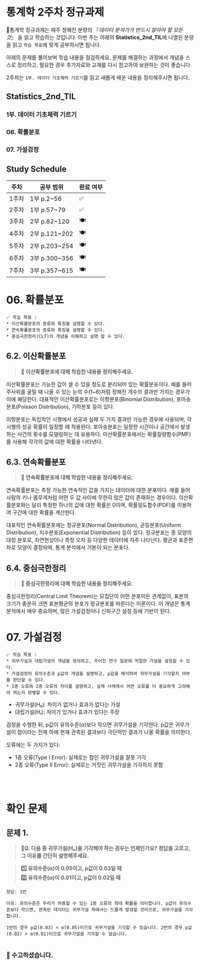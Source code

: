 # 통계학 2주차 정규과제

📌통계학 정규과제는 매주 정해진 분량의 『*데이터 분석가가 반드시 알아야 할 모든 것*』 을 읽고 학습하는 것입니다. 이번 주는 아래의 **Statistics_2nd_TIL**에 나열된 분량을 읽고 `학습 목표`에 맞게 공부하시면 됩니다.

아래의 문제를 풀어보며 학습 내용을 점검하세요. 문제를 해결하는 과정에서 개념을 스스로 정리하고, 필요한 경우 추가자료와 교재를 다시 참고하여 보완하는 것이 좋습니다.

2주차는 `1부. 데이터 기초체력 기르기`를 읽고 새롭게 배운 내용을 정리해주시면 됩니다.


## Statistics_2nd_TIL

### 1부. 데이터 기초체력 기르기
### 06. 확률분포
### 07. 가설검정

## Study Schedule

|주차 | 공부 범위     | 완료 여부 |
|----|----------------|----------|
|1주차| 1부 p.2~56     | ✅      |
|2주차| 1부 p.57~79    | ✅      | 
|3주차| 2부 p.82~120   | 🍽️      | 
|4주차| 2부 p.121~202  | 🍽️      | 
|5주차| 2부 p.203~254  | 🍽️      | 
|6주차| 3부 p.300~356  | 🍽️      | 
|7주차| 3부 p.357~615  | 🍽️      |

<!-- 여기까진 그대로 둬 주세요-->

# 06. 확률분포

```
✅ 학습 목표 :
* 이산확률분포의 종류와 특징을 설명할 수 있다.
* 연속확률분포의 종류와 특징을 설명할 수 있다. 
* 중심극한정리(CLT)의 개념을 이해하고 설명 할 수 있다.
```

## 6.2. 이산확률분포

> **🧚 이산확률분포에 대해 학습한 내용을 정리해주세요.**

<!--수식과 공식을 암기하기보다는 분포의 개념과 특성을 위주로 공부해주세요. 분석 대상의 데이터가 어떠한 확률분포의 특성을 가지고 있는지를 아는 것이 더 중요합니다.-->

이산확률분포는 가능한 값이 셀 수 있을 정도로 분리되어 있는 확률분포이다. 예를 들어 주사위를 굴릴 때 나올 수 있는 눈의 수(1~6)처럼 정해진 개수의 결과만 가지는 경우가 이에 해당한다. 대표적인 이산확률분포로는 이항분포(Binomial Distribution), 포아송분포(Poisson Distribution), 기하분포 등이 있다.

이항분포는 독립적인 시행에서 성공과 실패 두 가지 결과만 가능한 경우에 사용되며, 각 시행의 성공 확률이 일정할 때 적용된다. 포아송분포는 일정한 시간이나 공간에서 발생하는 사건의 횟수를 모델링하는 데 유용하다. 이산확률분포에서는 확률질량함수(PMF)를 사용해 각각의 값에 대한 확률을 나타낸다.

## 6.3. 연속확률분포

> **🧚 연속확률분포에 대해 학습한 내용을 정리해주세요.**

<!--수식과 공식을 암기하기보다는 분포의 개념과 특성을 위주로 공부해주세요. 분석 대상의 데이터가 어떠한 확률분포의 특성을 가지고 있는지를 아는 것이 더 중요합니다.-->

연속확률분포는 측정 가능한 연속적인 값을 가지는 데이터에 대한 분포이다. 예를 들어 사람의 키나 몸무게처럼 어떤 두 값 사이에 무한히 많은 값이 존재하는 경우이다. 이산확률분포와는 달리 특정한 하나의 값에 대한 확률은 0이며, 확률밀도함수(PDF)를 이용하여 구간에 대한 확률을 계산한다.

대표적인 연속확률분포에는 정규분포(Normal Distribution), 균등분포(Uniform Distribution), 지수분포(Exponential Distribution) 등이 있다. 정규분포는 종 모양의 대칭 분포로, 자연현상이나 측정 오차 등 다양한 데이터에 자주 나타난다. 평균과 표준편차로 모양이 결정되며, 통계 분석에서 기본이 되는 분포다.
## 6.4. 중심극한정리

> **🧚 중심극한정리에 대해 학습한 내용을 정리해주세요.**

중심극한정리(Central Limit Theorem)는 모집단이 어떤 분포이든 관계없이, 표본의 크기가 충분히 크면 표본평균의 분포가 정규분포를 따른다는 이론이다. 이 개념은 통계 분석에서 매우 중요하며, 많은 가설검정이나 신뢰구간 설정 등에 기반이 된다.

# 07. 가설검정

```
✅ 학습 목표 :
* 귀무가설과 대립가설의 개념을 정의하고, 주어진 연구 질문에 적절한 가설을 설정할 수 있다.
* 가설검정의 유의수준과 p값의 개념을 설명하고, p값을 해석하여 귀무가설을 기각할지 여부를 판단할 수 있다.
* 1종 오류와 2종 오류의 차이를 설명하고, 실제 사례에서 어떤 오류를 더 중요하게 고려해야 하는지 판별할 수 있다.
```

<!-- 새롭게 배운 내용을 자유롭게 정리해주세요.-->

- 귀무가설(H₀): 차이가 없거나 효과가 없다는 가설
- 대립가설(H₁): 차이가 있거나 효과가 있다는 주장

검정을 수행한 뒤, p값이 유의수준(α)보다 작으면 귀무가설을 기각한다. p값은 귀무가설이 참이라는 전제 하에 현재 관측된 결과보다 극단적인 결과가 나올 확률을 의미한다.

오류에는 두 가지가 있다:
- 1종 오류(Type I Error): 실제로는 참인 귀무가설을 잘못 기각
- 2종 오류(Type II Error): 실제로는 거짓인 귀무가설을 기각하지 못함


<br>
<br>

# 확인 문제

## 문제 1.

> **🧚Q. 다음 중 귀무가설(H₀)을 기각해야 하는 경우는 언제인가요? 정답을 고르고, 그 이유를 간단히 설명해주세요.**

> **1️⃣ 유의수준(α)이 0.05이고, p값이 0.03일 때   
2️⃣ 유의수준(α)이 0.01이고, p값이 0.02일 때**

```
정답: 1번

이유: 유의수준은 우리가 허용할 수 있는 1종 오류의 최대 확률을 의미합니다. p값이 유의수준보다 작으면, 관측된 데이터는 귀무가설 하에서는 드물게 발생할 것이므로, 귀무가설을 기각합니다.

1번의 경우 p값(0.03) < α(0.05)이므로 귀무가설을 기각할 수 있습니다. 2번의 경우 p값(0.02) > α(0.01)이므로 귀무가설을 기각할 수 없습니다.


```

### 🎉 수고하셨습니다.
